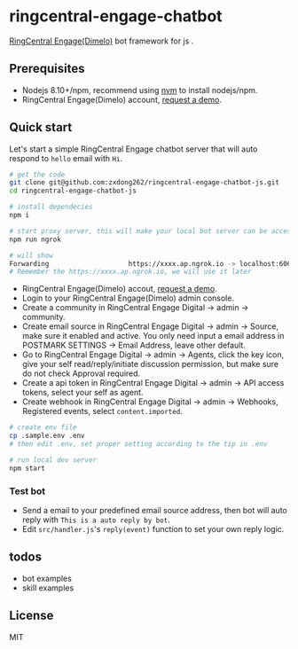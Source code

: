 
# ringcentral-engage-chatbot

[RingCentral Engage(Dimelo)](https://www.dimelo.com/en/dimelo-digital) bot framework for js .

## Prerequisites

- Nodejs 8.10+/npm, recommend using [nvm](https://github.com/creationix/nvm) to install nodejs/npm.
- RingCentral Engage(Dimelo) account, [request a demo](http://site.dimelo.com/en/demo#schedule-demo).

## Quick start

Let's start a simple RingCentral Engage chatbot server that will auto respond to `hello` email with `Hi`.

```bash
# get the code
git clone git@github.com:zxdong262/ringcentral-engage-chatbot-js.git
cd ringcentral-engage-chatbot-js

# install dependecies
npm i

# start proxy server, this will make your local bot server can be accessed by RingCentral service
npm run ngrok

# will show
Forwarding                    https://xxxx.ap.ngrok.io -> localhost:6066
# Remember the https://xxxx.ap.ngrok.io, we will use it later
```

- RingCentral Engage(Dimelo) accout, [request a demo](http://site.dimelo.com/en/demo#schedule-demo).
- Login to your RingCentral Engage(Dimelo) admin console.
- Create a community in RingCentral Engage Digital -> admin -> community.
- Create email source in RingCentral Engage Digital -> admin -> Source, make sure it enabled and active. You only need input a email address in POSTMARK SETTINGS -> Email Address, leave other default.
- Go to RingCentral Engage Digital -> admin -> Agents, click the key icon, give your self read/reply/initiate discussion permission, but make sure do not check Approval required.
- Create a api token in RingCentral Engage Digital -> admin -> API access tokens, select your self as agent.
- Create webhook in RingCentral Engage Digital -> admin -> Webhooks, Registered events, select `content.imported`.

```bash
# create env file
cp .sample.env .env
# then edit .env, set proper setting according to the tip in .env

# run local dev server
npm start
```

### Test bot

- Send a email to your predefined email source address, then bot will auto reply with `This is a auto reply by bot`.
- Edit `src/handler.js`'s `reply(event)` function to set your own reply logic.

## todos

- bot examples
- skill examples

## License

MIT

